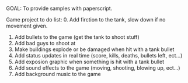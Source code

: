 GOAL: To provide samples with paperscript.

Game project to do list:
0. Add firction to the tank, slow down if no movement given.
1. Add bullets to the game (get the tank to shoot stuff)
2. Add bad guys to shoot at
3. Make buildings explode or be damaged when hit with a tank bullet
4. Add status updates in real time (score, kills, deaths, bullets left, ect...)
5. Add exposion graphic when something is hit with a tank bullet
6. Add sound effects to the game (moving, shooting, blowing up, ect...)
7. Add background music to the game

